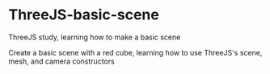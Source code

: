 # ThreeJS-basic-scene
ThreeJS study, learning how to make a basic scene

Create a basic scene with a red cube, learning how to use ThreeJS's scene, mesh, and camera constructors
